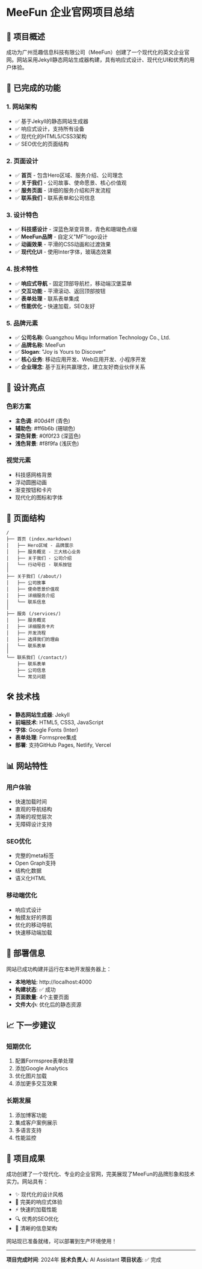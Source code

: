 # MeeFun 企业官网项目总结

## 🎯 项目概述

成功为广州觅趣信息科技有限公司（MeeFun）创建了一个现代化的英文企业官网。网站采用Jekyll静态网站生成器构建，具有响应式设计、现代化UI和优秀的用户体验。

## 🚀 已完成的功能

### 1. 网站架构
- ✅ 基于Jekyll的静态网站生成器
- ✅ 响应式设计，支持所有设备
- ✅ 现代化的HTML5/CSS3架构
- ✅ SEO优化的页面结构

### 2. 页面设计
- ✅ **首页** - 包含Hero区域、服务介绍、公司理念
- ✅ **关于我们** - 公司故事、使命愿景、核心价值观
- ✅ **服务页面** - 详细的服务介绍和开发流程
- ✅ **联系我们** - 联系表单和公司信息

### 3. 设计特色
- ✅ **科技感设计** - 深蓝色渐变背景，青色和珊瑚色点缀
- ✅ **MeeFun品牌** - 自定义"MF"logo设计
- ✅ **动画效果** - 平滑的CSS动画和过渡效果
- ✅ **现代化UI** - 使用Inter字体，玻璃态效果

### 4. 技术特性
- ✅ **响应式导航** - 固定顶部导航栏，移动端汉堡菜单
- ✅ **交互功能** - 平滑滚动、返回顶部按钮
- ✅ **表单处理** - 联系表单集成
- ✅ **性能优化** - 快速加载，SEO友好

### 5. 品牌元素
- ✅ **公司名称**: Guangzhou Miqu Information Technology Co., Ltd.
- ✅ **品牌名称**: MeeFun
- ✅ **Slogan**: "Joy is Yours to Discover"
- ✅ **核心业务**: 移动应用开发、Web应用开发、小程序开发
- ✅ **企业理念**: 基于互利共赢理念，建立友好商业伙伴关系

## 🎨 设计亮点

### 色彩方案
- **主色调**: #00d4ff (青色)
- **辅助色**: #ff6b6b (珊瑚色)
- **深色背景**: #0f0f23 (深蓝色)
- **浅色背景**: #f8f9fa (浅灰色)

### 视觉元素
- 科技感网格背景
- 浮动圆圈动画
- 渐变按钮和卡片
- 现代化的图标和字体

## 📱 页面结构

```
/
├── 首页 (index.markdown)
│   ├── Hero区域 - 品牌展示
│   ├── 服务概览 - 三大核心业务
│   ├── 关于我们 - 公司介绍
│   └── 行动号召 - 联系按钮
│
├── 关于我们 (/about/)
│   ├── 公司故事
│   ├── 使命愿景价值观
│   ├── 详细服务介绍
│   └── 联系信息
│
├── 服务 (/services/)
│   ├── 服务概览
│   ├── 详细服务卡片
│   ├── 开发流程
│   ├── 选择我们的理由
│   └── 联系表单
│
└── 联系我们 (/contact/)
    ├── 联系表单
    ├── 公司信息
    └── 常见问题
```

## 🛠️ 技术栈

- **静态网站生成器**: Jekyll
- **前端技术**: HTML5, CSS3, JavaScript
- **字体**: Google Fonts (Inter)
- **表单处理**: Formspree集成
- **部署**: 支持GitHub Pages, Netlify, Vercel

## 📊 网站特性

### 用户体验
- 快速加载时间
- 直观的导航结构
- 清晰的视觉层次
- 无障碍设计支持

### SEO优化
- 完整的meta标签
- Open Graph支持
- 结构化数据
- 语义化HTML

### 移动端优化
- 响应式设计
- 触摸友好的界面
- 优化的移动导航
- 快速移动端加载

## 🚀 部署信息

网站已成功构建并运行在本地开发服务器上：
- **本地地址**: http://localhost:4000
- **构建状态**: ✅ 成功
- **页面数量**: 4个主要页面
- **文件大小**: 优化后的静态资源

## 📈 下一步建议

### 短期优化
1. 配置Formspree表单处理
2. 添加Google Analytics
3. 优化图片加载
4. 添加更多交互效果

### 长期发展
1. 添加博客功能
2. 集成客户案例展示
3. 多语言支持
4. 性能监控

## 🎉 项目成果

成功创建了一个现代化、专业的企业官网，完美展现了MeeFun的品牌形象和技术实力。网站具有：

- ✨ 现代化的设计风格
- 📱 完美的响应式体验
- ⚡ 快速的加载性能
- 🔍 优秀的SEO优化
- 🎯 清晰的信息架构

网站现已准备就绪，可以部署到生产环境使用！

---

**项目完成时间**: 2024年
**技术负责人**: AI Assistant
**项目状态**: ✅ 完成 